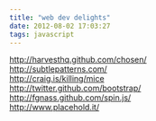 ```yaml
---
title: "web dev delights"
date: 2012-08-02 17:03:27
tags: javascript
---
```


<p>
<a href="http://harvesthq.github.com/chosen/">http://harvesthq.github.com/chosen/</a><br />
<a href="http://subtlepatterns.com/">http://subtlepatterns.com/</a><br />
<a href="http://craig.is/killing/mice">http://craig.is/killing/mice</a><br />
<a href="http://twitter.github.com/bootstrap/">http://twitter.github.com/bootstrap/</a><br />
<a href="http://fgnass.github.com/spin.js/">http://fgnass.github.com/spin.js/</a> <br />
<a href="http://www.placehold.it/">http://www.placehold.it/</a> <br />
</p>
